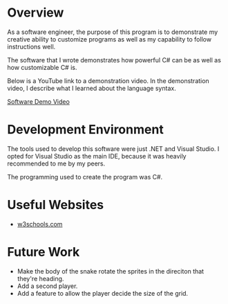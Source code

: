 # Overview

As a software engineer, the purpose of this program is to demonstrate my creative ability to customize programs as well as my capability to follow instructions well.

The software that I wrote demonstrates how powerful C# can be as well as how customizable C# is.

Below is a YouTube link to a demonstration video. In the demonstration video, I describe what I learned about the language syntax.

[Software Demo Video](http://youtube.link.goes.here)

# Development Environment

The tools used to develop this software were just .NET and Visual Studio. I opted for Visual Studio as the main IDE, because it was heavily recommended to me by my peers.

The programming used to create the program was C#.

# Useful Websites

- [w3schools.com](https://www.w3schools.com/cs/index.php)

# Future Work

- Make the body of the snake rotate the sprites in the direciton that they're heading.
- Add a second player.
- Add a feature to allow the player decide the size of the grid.